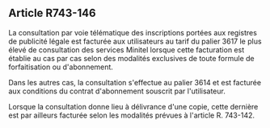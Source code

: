 Article R743-146
----
La consultation par voie télématique des inscriptions portées aux registres de
publicité légale est facturée aux utilisateurs au tarif du palier 3617 le plus
élevé de consultation des services Minitel lorsque cette facturation est établie
au cas par cas selon des modalités exclusives de toute formule de forfaitisation
ou d'abonnement.

Dans les autres cas, la consultation s'effectue au palier 3614 et est facturée
aux conditions du contrat d'abonnement souscrit par l'utilisateur.

Lorsque la consultation donne lieu à délivrance d'une copie, cette dernière est
par ailleurs facturée selon les modalités prévues à l'article R. 743-142.
